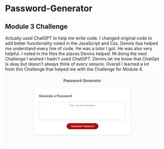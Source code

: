 # Password-Generator
## Module 3 Challenge
Actually used ChatGPT to help me write code.
I changed original code to add better functionality noted in the JavaScript and Css.
Dennis Itua helped me understand every line of code. He was a tutor I got. He was also very helpful.
I noted in the files the places Dennis helped. 
IN doing the next Challenge I wished I hadn't used ChatGPT.
Dennis let me know that ChatGpt is okay but doesn't always think of every senario.
Overall I learned a lot from this Challenge that helped me with the Challenge for Module 4.
![Alt text](<assets/img/Password Generator.png>)